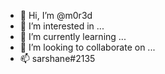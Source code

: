 - 👋 Hi, I’m @m0r3d
- 👀 I’m interested in ...
- 🌱 I’m currently learning ...
- 💞️ I’m looking to collaborate on ...
- 📫 sarshane#2135

